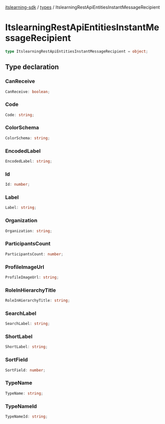 [itslearning-sdk](../../modules.md) / [types](../index.md) / ItslearningRestApiEntitiesInstantMessageRecipient

# ItslearningRestApiEntitiesInstantMessageRecipient

```ts
type ItslearningRestApiEntitiesInstantMessageRecipient = object;
```

## Type declaration

### CanReceive

```ts
CanReceive: boolean;
```

### Code

```ts
Code: string;
```

### ColorSchema

```ts
ColorSchema: string;
```

### EncodedLabel

```ts
EncodedLabel: string;
```

### Id

```ts
Id: number;
```

### Label

```ts
Label: string;
```

### Organization

```ts
Organization: string;
```

### ParticipantsCount

```ts
ParticipantsCount: number;
```

### ProfileImageUrl

```ts
ProfileImageUrl: string;
```

### RoleInHierarchyTitle

```ts
RoleInHierarchyTitle: string;
```

### SearchLabel

```ts
SearchLabel: string;
```

### ShortLabel

```ts
ShortLabel: string;
```

### SortField

```ts
SortField: number;
```

### TypeName

```ts
TypeName: string;
```

### TypeNameId

```ts
TypeNameId: string;
```
